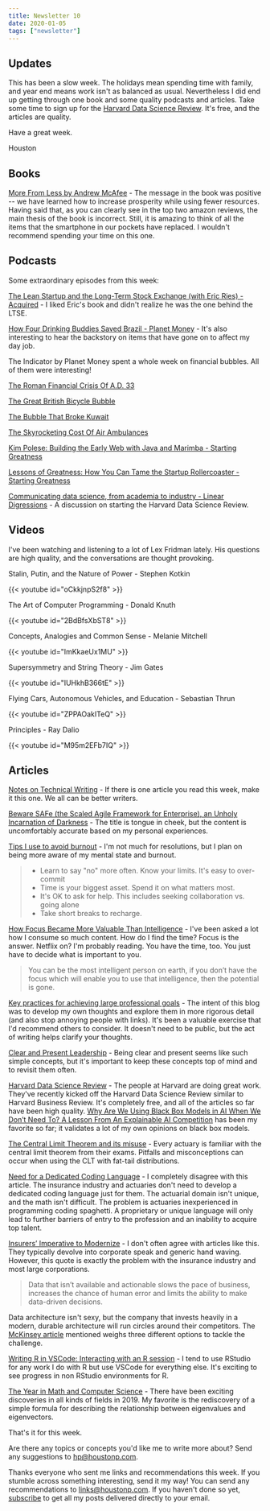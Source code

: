 ```yaml
---
title: Newsletter 10
date: 2020-01-05
tags: ["newsletter"]
---
```


## Updates
This has been a slow week. The holidays mean spending time with family, and year end means work isn't as balanced as usual. Nevertheless I did end up getting through one book and some quality podcasts and articles. Take some time to sign up for the [Harvard Data Science Review](https://hdsr.mitpress.mit.edu/). It's free, and the articles are quality. 

Have a great week.

Houston

<!--more-->

## Books

[More From Less by Andrew McAfee](https://smile.amazon.com/More-Less-Surprising-Learned-Resources-ebook/dp/B07P5GPMTY?sa-no-redirect=1) - The message in the book was positive -- we have learned how to increase prosperity while using fewer resources. Having said that, as you can clearly see in the top two amazon reviews, the main thesis of the book is incorrect. Still, it is amazing to think of all the items that the smartphone in our pockets have replaced. I wouldn't recommend spending your time on this one.

## Podcasts

Some extraordinary episodes from this week:

[The Lean Startup and the Long-Term Stock Exchange (with Eric Ries) - Acquired](https://www.acquired.fm/episodes/season-5-episode-10-the-lean-startup-and-the-long-term-stock-exchange-with-eric-ries) - I liked Eric's book and didn't realize he was the one behind the LTSE.

[How Four Drinking Buddies Saved Brazil - Planet Money](https://www.npr.org/2019/12/13/788003778/episode-216-how-four-drinking-buddies-saved-brazil) - It's also interesting to hear the backstory on items that have gone on to affect my day job.

The Indicator by Planet Money spent a whole week on financial bubbles. All of them were interesting!

[The Roman Financial Crisis Of A.D. 33](https://www.npr.org/2019/12/30/792386687/the-roman-financial-crisis-of-a-d-33)

[The Great British Bicycle Bubble](https://www.npr.org/2019/12/31/792677087/the-great-british-bicycle-bubble)

[The Bubble That Broke Kuwait](https://www.npr.org/2019/12/23/790972284/the-bubble-that-broke-kuwait)

[The Skyrocketing Cost Of Air Ambulances](https://www.npr.org/2020/01/03/793389441/the-skyrocketing-cost-of-air-ambulances)

[Kim Polese: Building the Early Web with Java and Marimba - Starting Greatness](https://greatness.floodgate.com/episodes/kim-polese-building-the-early-web-with-java-and-marimba)

[Lessons of Greatness: How You Can Tame the Startup Rollercoaster - Starting Greatness](https://greatness.floodgate.com/episodes/lessons-of-greatness-how-you-can-tame-the-startup-rollercoaster)

[Communicating data science, from academia to industry - Linear Digressions](http://lineardigressions.com/episodes/2019/12/28/communicating-data-science-from-academia-to-industry) - A discussion on starting the Harvard Data Science Review.

## Videos

I've been watching and listening to a lot of Lex Fridman lately. His questions are high quality, and the conversations are thought provoking.

Stalin, Putin, and the Nature of Power - Stephen Kotkin

{{< youtube id="oCkkjnpS2f8" >}}

The Art of Computer Programming - Donald Knuth

{{< youtube id="2BdBfsXbST8" >}}

Concepts, Analogies and Common Sense - Melanie Mitchell

{{< youtube id="ImKkaeUx1MU" >}}

Supersymmetry and String Theory - Jim Gates

{{< youtube id="IUHkhB366tE" >}}

Flying Cars, Autonomous Vehicles, and Education - Sebastian Thrun

{{< youtube id="ZPPAOakITeQ" >}}

Principles - Ray Dalio

{{< youtube id="M95m2EFb7IQ" >}}

## Articles

[Notes on Technical Writing](https://mkaz.blog/misc/notes-on-technical-writing/) - If there is one article you read this week, make it this one. We all can be better writers.

[Beware SAFe (the Scaled Agile Framework for Enterprise), an Unholy Incarnation of Darkness](https://medium.com/@seandexter1/beware-safe-the-scaled-agile-framework-for-enterprise-an-unholy-incarnation-of-darkness-bf6819f6943f) - The title is tongue in cheek, but the content is uncomfortably accurate based on my personal experiences. 

[Tips I use to avoid burnout](https://addyosmani.com/blog/burnout/) - I'm not much for resolutions, but I plan on being more aware of my mental state and burnout.

> - Learn to say "no" more often. Know your limits. It's easy to over-commit
> - Time is your biggest asset. Spend it on what matters most.
> - It's OK to ask for help. This includes seeking collaboration vs. going alone
> - Take short breaks to recharge.

[How Focus Became More Valuable Than Intelligence](https://alexand.ro/2018/08/how-focus-became-more-valuable-than-intelligence) - I've been asked a lot how I consume so much content. How do I find the time? Focus is the answer. Netflix on? I'm probably reading. You have the time, too. You just have to decide what is important to you.

> You can be the most intelligent person on earth, if you don’t have the focus which will enable you to use that intelligence, then the potential is gone.

[Key practices for achieving large professional goals](https://nodramadevops.com/2019/12/key-practices-for-achieving-large-professional-goals/) - The intent of this blog was to develop my own thoughts and explore them in more rigorous detail (and also stop annoying people with links). It's been a valuable exercise that I'd recommend others to consider. It doesn't need to be public, but the act of writing helps clarify your thoughts.

[Clear and Present Leadership](https://blog.davidtate.org/clear-and-present-leadership/) - Being clear and present seems like such simple concepts, but it's important to keep these concepts top of mind and to revisit them often.

[Harvard Data Science Review](https://hdsr.mitpress.mit.edu/) - The people at Harvard are doing great work. They've recently kicked off the Harvard Data Science Review similar to Harvard Business Review. It's completely free, and all of the articles so far have been high quality. [Why Are We Using Black Box Models in AI When We Don’t Need To? A Lesson From An Explainable AI Competition](https://hdsr.mitpress.mit.edu/pub/f9kuryi8) has been my favorite so far; it validates a lot of my own opinions on black box models.

[The Central Limit Theorem and its misuse](https://lambdaclass.com/data_etudes/central_limit_theorem_misuse/) - Every actuary is familiar with the central limit theorem from their exams. Pitfalls and misconceptions can occur when using the CLT with fat-tail distributions.

[Need for a Dedicated Coding Language](http://insurancethoughtleadership.com/need-for-a-dedicated-programming-language/) - I completely disagree with this article. The insurance industry and actuaries don't need to develop a dedicated coding language just for them. The actuarial domain isn't unique, and the math isn't difficult. The problem is actuaries inexperienced in programming coding spaghetti. A proprietary or unique language will only lead to further barriers of entry to the profession and an inability to acquire top talent.

[Insurers’ Imperative to Modernize](http://insurancethoughtleadership.com/insurers-imperative-to-modernize/) - I don't often agree with articles like this. They typically devolve into corporate speak and generic hand waving. However, this quote is exactly the problem with the insurance industry and most large corporations.

> Data that isn’t available and actionable slows the pace of business, increases the chance of human error and limits the ability to make data-driven decisions.

Data architecture isn't sexy, but the company that invests heavily in a modern, durable architecture will run circles around their competitors. The [McKinsey article](https://www.mckinsey.com/industries/financial-services/our-insights/it-modernization-in-insurance-three-paths-to-transformation) mentioned weighs three different options to tackle the challenge.

[Writing R in VSCode: Interacting with an R session](https://renkun.me/2019/12/26/writing-r-in-vscode-interacting-with-an-r-session/) - I tend to use RStudio for any work I do with R but use VSCode for everything else. It's exciting to see progress in non RStudio environments for R.

[The Year in Math and Computer Science](https://www.quantamagazine.org/quantas-year-in-math-and-computer-science-2019-20191223/) - There have been exciting discoveries in all kinds of fields in 2019. My favorite is the rediscovery of a simple formula for describing the relationship between eigenvalues and eigenvectors.

That's it for this week.

Are there any topics or concepts you'd like me to write more about? Send any suggestions to [hp@houstonp.com](mailto:hp@houstonp.com).

Thanks everyone who sent me links and recommendations this week. If you stumble across something interesting, send it my way! You can send any recommendations to [links@houstonp.com](mailto:links@houstonp.com). If you haven't done so yet, [subscribe](https://blog.houstonp.com/subscribe) to get all my posts delivered directly to your email.
